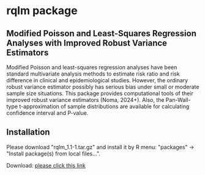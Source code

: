 
# rqlm package


## Modified Poisson and Least-Squares Regression Analyses with Improved Robust Variance Estimators

Modified Poisson and least-squares regression analyses have been standard multivariate analysis methods to estimate risk ratio and risk difference in clinical and epidemiological studies. However, the ordinary robust variance estimator possibly has serious bias under small or moderate sample size situations. This package provides computational tools of their improved robust variance estimators (Noma, 2024+). Also, the Pan-Wall-type t-approximation of sample distributions are available for calculating confidence interval and P-value.



## Installation

Please download "rqlm_1.1-1.tar.gz" and install it by R menu: "packages" -> "Install package(s) from local files...".

Download: [please click this link](https://github.com/nomahi/rqlm/raw/main/rqlm_1.1-1.tar.gz)
